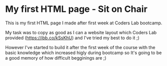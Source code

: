 # My first HTML page - Sit on Chair

This is my first HTML page I made after first week at Coders Lab bootcamp. 

My task was to copy as good as I can a website layout which Coders Lab provided (https://ibb.co/kSsKhU) and I've tried my best to do it ;)

However I've started to build it after the first week of the course with the basic knowledge which increased higly during bootcamp so It's going to be a good memory of how difficult begginings are ;)
